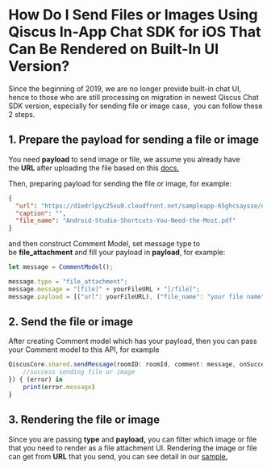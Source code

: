 # How Do I Send Files or Images Using Qiscus In-App Chat SDK for iOS That Can Be Rendered on Built-In UI Version?

Since the beginning of 2019, we are no longer provide built-in chat UI, hence to those who are still processing on migration in newest Qiscus Chat SDK version, especially for sending file or image case,  you can follow these 2 steps.

## 1. Prepare the payload for sending a file or image

You need **payload** to send image or file, we assume you already have the **URL** after uploading the file based on this [docs.](https://documentation.qiscus.com/chat-sdk-ios/message#upload-file)

Then, preparing payload for sending the file or image, for example:

```json
{
  "url": "https://d1edrlpyc25xu0.cloudfront.net/sampleapp-65ghcsaysse/docs/upload/2sxErjgAfp/Android-Studio-Shortcuts-You-Need-the-Most-3.pdf",
  "caption": "",
  "file_name": "Android-Studio-Shortcuts-You-Need-the-Most.pdf"
}
```

and then construct Comment Model, set message type to be **file_attachment** and fill your payload in **payload**, for example:

```javascript
let message = CommentModel();

message.type = "file_attachment";
message.message = "[file]" + yourFileURL + "[/file]";
message.payload = [("url": yourFileURL), ("file_name": "your file name"), ("caption": "your caption")];

```

## 2. Send the file or image

After creating Comment model which has your payload, then you can pass your Comment model to this API, for example

```javascript
QiscusCore.shared.sendMessage(roomID: roomId, comment: message, onSuccess: { (commentModel) in
    //success sending file or image
}) { (error) in
    print(error.message)
}
```

## 3. Rendering the file or image

Since you are passing **type** and **payload,** you can filter which image or file that you need to render as a file attachment UI. Rendering the image or file can get from **URL** that you send, you can see detail in our [sample.](https://github.com/qiscus/qiscus-chat-sdk-ios-sample/blob/migration/Example/ChatView/UIChatViewController.swift#L361)
